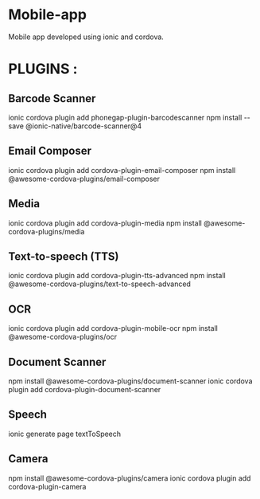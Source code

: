 # Mobile-app
Mobile app developed using ionic and cordova.


# PLUGINS : 

## Barcode Scanner

ionic cordova plugin add phonegap-plugin-barcodescanner 
npm install --save @ionic-native/barcode-scanner@4

## Email Composer

ionic cordova plugin add cordova-plugin-email-composer 
npm install @awesome-cordova-plugins/email-composer 

## Media

ionic cordova plugin add cordova-plugin-media
npm install @awesome-cordova-plugins/media 

## Text-to-speech (TTS)

ionic cordova plugin add cordova-plugin-tts-advanced
npm install @awesome-cordova-plugins/text-to-speech-advanced

## OCR

ionic cordova plugin add cordova-plugin-mobile-ocr
npm install @awesome-cordova-plugins/ocr

## Document Scanner

npm install @awesome-cordova-plugins/document-scanner
ionic cordova plugin add cordova-plugin-document-scanner

## Speech

ionic generate page textToSpeech

## Camera
npm install @awesome-cordova-plugins/camera
ionic cordova plugin add cordova-plugin-camera
